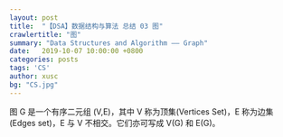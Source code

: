 ```yaml
---
layout: post
title:  "【DSA】数据结构与算法 总结 03 图"
crawlertitle: "图"
summary: "Data Structures and Algorithm —— Graph"
date:   2019-10-07 10:00:00 +0800
categories: posts
tags: 'CS'
author: xusc
bg: "CS.jpg"
---
```


图 G 是一个有序二元组 (V,E)，其中 V 称为顶集(Vertices Set)，E 称为边集(Edges set)，E 与 V 不相交。它们亦可写成 V(G) 和 E(G)。

